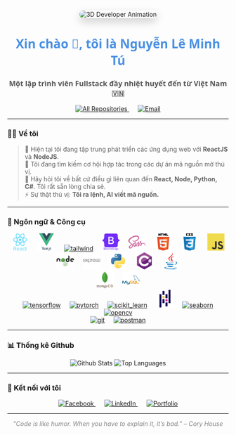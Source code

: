 <p align="center">
  <!-- Hình ảnh 3D động nổi bật -->
  <img src="https://raw.githubusercontent.com/NguyLeMinhTu/NguyLeMinhTu/main/dev.gif" width="20%" alt="3D Developer Animation" style="border-radius: 15px; box-shadow: 0 8px 20px rgba(0,0,0,0.2);"/>
</p>

<h1 align="center" style="font-family: 'Segoe UI', Tahoma, Geneva, Verdana, sans-serif; color: #4A90E2;">
  Xin chào 👋, tôi là Nguyễn Lê Minh Tú
</h1>
<h3 align="center" style="font-family: 'Segoe UI', Tahoma, Geneva, Verdana, sans-serif; color: #555;">
  Một lập trình viên Fullstack đầy nhiệt huyết đến từ Việt Nam 🇻🇳
</h3>

<p align="center">
  <a href="https://github.com/MinhTu-nl?tab=repositories" target="_blank" style="margin: 0 10px;">
    <img alt="All Repositories" title="All Repositories" src="https://img.shields.io/badge/-My%20Repos-24292e?style=for-the-badge&logo=github&logoColor=white"/>
  </a>
  <a href="mailto:ngleminhtu@gmail.com" target="_blank" style="margin: 0 10px;">
    <img alt="Email" title="Email" src="https://img.shields.io/badge/-Email-D14836?style=for-the-badge&logo=gmail&logoColor=white"/>
  </a>
</p>

---

### 👨‍💻 Về tôi

> 🌱 Hiện tại tôi đang tập trung phát triển các ứng dụng web với **ReactJS** và **NodeJS**.  
> 👯 Tôi đang tìm kiếm cơ hội hợp tác trong các dự án mã nguồn mở thú vị.  
> 💬 Hãy hỏi tôi về bất cứ điều gì liên quan đến **React, Node, Python, C#**. Tôi rất sẵn lòng chia sẻ.  
> ⚡ Sự thật thú vị: **Tôi ra lệnh, AI viết mã nguồn.**

---

### 🚀 Ngôn ngữ & Công cụ

<p align="center">
  <!-- Icon có hiệu ứng hover -->
  <a href="https://reactjs.org/" target="_blank" rel="noreferrer" title="ReactJS" style="margin: 0 8px; display: inline-block; transition: transform 0.3s;">
    <img src="https://raw.githubusercontent.com/devicons/devicon/master/icons/react/react-original-wordmark.svg" alt="react" width="40" height="40" />
  </a>
  <a href="https://vuejs.org/" target="_blank" rel="noreferrer" title="VueJS" style="margin: 0 8px; display: inline-block; transition: transform 0.3s;">
    <img src="https://raw.githubusercontent.com/devicons/devicon/master/icons/vuejs/vuejs-original-wordmark.svg" alt="vuejs" width="40" height="40" />
  </a>
  <a href="https://tailwindcss.com/" target="_blank" rel="noreferrer" title="TailwindCSS" style="margin: 0 8px; display: inline-block; transition: transform 0.3s;">
    <img src="https://www.vectorlogo.zone/logos/tailwindcss/tailwindcss-icon.svg" alt="tailwind" width="40" height="40" />
  </a>
  <a href="https://getbootstrap.com" target="_blank" rel="noreferrer" title="Bootstrap" style="margin: 0 8px; display: inline-block; transition: transform 0.3s;">
    <img src="https://raw.githubusercontent.com/devicons/devicon/master/icons/bootstrap/bootstrap-plain-wordmark.svg" alt="bootstrap" width="40" height="40" />
  </a>
  <a href="https://sass-lang.com" target="_blank" rel="noreferrer" title="Sass" style="margin: 0 8px; display: inline-block; transition: transform 0.3s;">
    <img src="https://raw.githubusercontent.com/devicons/devicon/master/icons/sass/sass-original.svg" alt="sass" width="40" height="40" />
  </a>
  <a href="https://www.w3.org/html/" target="_blank" rel="noreferrer" title="HTML5" style="margin: 0 8px; display: inline-block; transition: transform 0.3s;">
    <img src="https://raw.githubusercontent.com/devicons/devicon/master/icons/html5/html5-original-wordmark.svg" alt="html5" width="40" height="40" />
  </a>
  <a href="https://www.w3schools.com/css/" target="_blank" rel="noreferrer" title="CSS3" style="margin: 0 8px; display: inline-block; transition: transform 0.3s;">
    <img src="https://raw.githubusercontent.com/devicons/devicon/master/icons/css3/css3-original-wordmark.svg" alt="css3" width="40" height="40" />
  </a>
  <a href="https://developer.mozilla.org/en-US/docs/Web/JavaScript" target="_blank" rel="noreferrer" title="JavaScript" style="margin: 0 8px; display: inline-block; transition: transform 0.3s;">
    <img src="https://raw.githubusercontent.com/devicons/devicon/master/icons/javascript/javascript-original.svg" alt="javascript" width="40" height="40" />
  </a>
  <br/>
  <a href="https://nodejs.org" target="_blank" rel="noreferrer" title="NodeJS" style="margin: 0 8px; display: inline-block; transition: transform 0.3s;">
    <img src="https://raw.githubusercontent.com/devicons/devicon/master/icons/nodejs/nodejs-original-wordmark.svg" alt="nodejs" width="40" height="40" />
  </a>
  <a href="https://expressjs.com" target="_blank" rel="noreferrer" title="ExpressJS" style="margin: 0 8px; display: inline-block; transition: transform 0.3s;">
    <img src="https://raw.githubusercontent.com/devicons/devicon/master/icons/express/express-original-wordmark.svg" alt="express" width="40" height="40" />
  </a>
  <a href="https://www.python.org" target="_blank" rel="noreferrer" title="Python" style="margin: 0 8px; display: inline-block; transition: transform 0.3s;">
    <img src="https://raw.githubusercontent.com/devicons/devicon/master/icons/python/python-original.svg" alt="python" width="40" height="40" />
  </a>
  <a href="https://www.w3schools.com/cs/" target="_blank" rel="noreferrer" title="C#" style="margin: 0 8px; display: inline-block; transition: transform 0.3s;">
    <img src="https://raw.githubusercontent.com/devicons/devicon/master/icons/csharp/csharp-original.svg" alt="csharp" width="40" height="40" />
  </a>
  <a href="https://www.java.com" target="_blank" rel="noreferrer" title="Java" style="margin: 0 8px; display: inline-block; transition: transform 0.3s;">
    <img src="https://raw.githubusercontent.com/devicons/devicon/master/icons/java/java-original.svg" alt="java" width="40" height="40" />
  </a>
  <br/>
  <a href="https://www.mongodb.com/" target="_blank" rel="noreferrer" title="MongoDB" style="margin: 0 8px; display: inline-block; transition: transform 0.3s;">
    <img src="https://raw.githubusercontent.com/devicons/devicon/master/icons/mongodb/mongodb-original-wordmark.svg" alt="mongodb" width="40" height="40" />
  </a>
  <a href="https://www.mysql.com/" target="_blank" rel="noreferrer" title="MySQL" style="margin: 0 8px; display: inline-block; transition: transform 0.3s;">
    <img src="https://raw.githubusercontent.com/devicons/devicon/master/icons/mysql/mysql-original-wordmark.svg" alt="mysql" width="40" height="40" />
  </a>
  <br/>
  <a href="https://www.tensorflow.org" target="_blank" rel="noreferrer" title="TensorFlow" style="margin: 0 8px; display: inline-block; transition: transform 0.3s;">
    <img src="https://www.vectorlogo.zone/logos/tensorflow/tensorflow-icon.svg" alt="tensorflow" width="40" height="40" />
  </a>
  <a href="https://pytorch.org/" target="_blank" rel="noreferrer" title="PyTorch" style="margin: 0 8px; display: inline-block; transition: transform 0.3s;">
    <img src="https://www.vectorlogo.zone/logos/pytorch/pytorch-icon.svg" alt="pytorch" width="40" height="40" />
  </a>
  <a href="https://scikit-learn.org/" target="_blank" rel="noreferrer" title="Scikit-learn" style="margin: 0 8px; display: inline-block; transition: transform 0.3s;">
    <img src="https://upload.wikimedia.org/wikipedia/commons/0/05/Scikit_learn_logo_small.svg" alt="scikit_learn" width="40" height="40" />
  </a>
  <a href="https://pandas.pydata.org/" target="_blank" rel="noreferrer" title="Pandas" style="margin: 0 8px; display: inline-block; transition: transform 0.3s;">
    <img src="https://raw.githubusercontent.com/devicons/devicon/2ae2a900d2f041da66e950e4d48052658d850630/icons/pandas/pandas-original.svg" alt="pandas" width="40" height="40" />
  </a>
  <a href="https://seaborn.pydata.org/" target="_blank" rel="noreferrer" title="Seaborn" style="margin: 0 8px; display: inline-block; transition: transform 0.3s;">
    <img src="https://seaborn.pydata.org/_images/logo-mark-lightbg.svg" alt="seaborn" width="40" height="40" />
  </a>
  <a href="https://opencv.org/" target="_blank" rel="noreferrer" title="OpenCV" style="margin: 0 8px; display: inline-block; transition: transform 0.3s;">
    <img src="https://www.vectorlogo.zone/logos/opencv/opencv-icon.svg" alt="opencv" width="40" height="40" />
  </a>
  <br/>
  <a href="https://git-scm.com/" target="_blank" rel="noreferrer" title="Git" style="margin: 0 8px; display: inline-block; transition: transform 0.3s;">
    <img src="https://www.vectorlogo.zone/logos/git-scm/git-scm-icon.svg" alt="git" width="40" height="40" />
  </a>
  <a href="https://postman.com" target="_blank" rel="noreferrer" title="Postman" style="margin: 0 8px; display: inline-block; transition: transform 0.3s;">
    <img src="https://www.vectorlogo.zone/logos/getpostman/getpostman-icon.svg" alt="postman" width="40" height="40" />
  </a>
</p>

---

### 📊 Thống kê Github

<p align="center">
  <img height="180em" src="https://github-readme-stats.vercel.app/api?username=NguyLeMinhTu&show_icons=true&theme=dracula&include_all_commits=true&count_private=true" alt="Github Stats"/>
  <img height="180em" src="https://github-readme-stats.vercel.app/api/top-langs/?username=NguyLeMinhTu&layout=compact&langs_count=8&theme=dracula" alt="Top Languages"/>
</p>

---

### 🔗 Kết nối với tôi

<p align="center">
    <a href="#" target="_blank" title="Facebook" style="margin: 0 10px;">
      <img alt="Facebook" src="https://img.shields.io/badge/Facebook-%231877F2.svg?style=for-the-badge&logo=Facebook&logoColor=white" />
    </a>
    <a href="#" target="_blank" title="LinkedIn" style="margin: 0 10px;">
      <img alt="LinkedIn" src="https://img.shields.io/badge/linkedin-%230077B5.svg?style=for-the-badge&logo=linkedin&logoColor=white" />
    </a>
    <a href="#" target="_blank" title="Portfolio" style="margin: 0 10px;">
      <img alt="Portfolio" src="https://img.shields.io/badge/my_portfolio-000?style=for-the-badge&logo=ko-fi&logoColor=white" />
    </a>
</p>

---

<p align="center" style="font-style: italic; color: #888;">
  "Code is like humor. When you have to explain it, it’s bad." – Cory House
</p>
